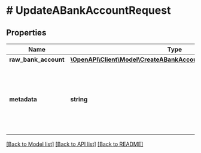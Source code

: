 # # UpdateABankAccountRequest

## Properties

Name | Type | Description | Notes
------------ | ------------- | ------------- | -------------
**raw_bank_account** | [**\OpenAPI\Client\Model\CreateABankAccountRequestRawBankAccount**](CreateABankAccountRequestRawBankAccount.md) |  |
**metadata** | **string** | Additional loosely structured information to associate with this bank account | [optional]

[[Back to Model list]](../../README.md#models) [[Back to API list]](../../README.md#endpoints) [[Back to README]](../../README.md)
